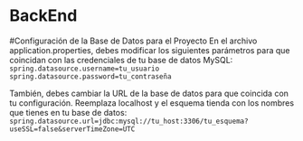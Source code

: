 # BackEnd

#Configuración de la Base de Datos para el Proyecto
En el archivo application.properties, debes modificar los siguientes parámetros para que coincidan con las credenciales de tu base de datos MySQL:
 `spring.datasource.username=tu_usuario
  spring.datasource.password=tu_contraseña`

También, debes cambiar la URL de la base de datos para que coincida con tu configuración. Reemplaza localhost y el esquema tienda con los nombres que tienes en tu base de datos:
 `spring.datasource.url=jdbc:mysql://tu_host:3306/tu_esquema?useSSL=false&serverTimeZone=UTC`
